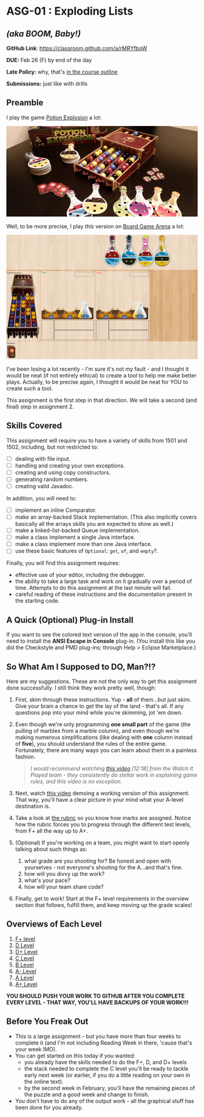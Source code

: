 # ASG-01 : Exploding Lists

## _(aka BOOM, Baby!)_

**GitHub Link**: https://classroom.github.com/a/rMRYfboW

**DUE:** Feb 26 (F) by end of the day

**Late Policy:** why, that's [in the course outline](https://github.com/MRU-CSIS-2503-202101-001/course-resources#assignments-1)

**Submissions:** just like with drills

## Preamble

I play the game [Potion Explosion](https://www.horribleguild.com/potion-explosion/) a lot:

![Potion Explosion overview](images/game-overview.png)

Well, to be more precise, I play _this_ version on [Board Game Arena](https://boardgamearena.com/welcome) a lot:

![Potion Explosion overview](images/game-overview-bga.1.png)

I've been losing a lot recently - I'm sure it's not my fault - and I thought it would be neat (if not entirely ethical) to create a tool to help me make better plays. Actually, to be precise again, I thought it would be neat for YOU to create such a tool. 

This assignment is the first step in that direction. We will take a second (and final) step in assignment 2.

## Skills Covered

This assignment will require you to have a variety of skills from 1501 and 1502, including, but not restricted to:

- [ ] dealing with file input.
- [ ] handling and creating your own exceptions.
- [ ] creating and using copy constructors.
- [ ] generating random numbers.
- [ ] creating valid Javadoc.

In addition, you will need to:

- [ ] implement an inline Comparator.
- [ ] make an array-backed Stack implementation. (This also implicitly covers basically all the arrays skills you are expected to show as well.)
- [ ] make a linked-list-backed Queue implementation.
- [ ] make a class implement a single Java interface.
- [ ] make a class implement more than one Java interface.
- [ ] use these basic features of `Optional`: `get`, `of`, and `empty`?.

Finally, you will find this assignment requires:

- effective use of your editor, including the debugger.
- the ability to take a large task and work on it gradually over a period of time. Attempts to do this assignment at the last minute will fail.
- careful reading of these instructions and the documentation present in the starting code.


## A Quick (Optional) Plug-in Install

If you want to see the colored text version of the app in the console, you'll need to install the **ANSI Escape in Console** plug-in. (You install this like you did  the Checkstyle and PMD plug-ins; through Help > Eclipse Marketplace.)


## So What Am I Supposed to DO, Man?!?

Here are my suggestions. These are not the only way to get this assignment done successfully. I still think they work pretty well, though:

1. First, skim through these instructions. Yup - **all** of them...but just skim. Give your brain a chance to get the lay of the land - that's all. If any questions pop into your mind while you're skimming, jot 'em down.
2. Even though we're only programming **one small part** of the game (the pulling of marbles from a marble column), and even though we're making numerous simplifications (like dealing with **one** column instead of **five**), you should understand the rules of the entire game. Fortunately, there are many ways you can learn about them in a painless fashion.   

    > _I would recommend watching [this video](https://youtu.be/iSODqRFNe3I) [12:18] from the Watch It Played team - they consistently do stellar work in explaining game rules, and this video is no exception._
3. Next, watch [this video](https://youtu.be/-bIqBK7WGuE) demoing a working version of this assignment. That way, you'll have a clear picture in your mind what your A-level destination is.
4. Take a look at [the rubric](rubric.md) so you know how marks are assigned. Notice how the rubric forces you to progress through the different test levels, from F+ all the way up to A+.
5. (Optional) If you're working on a team, you might want to start openly talking about such things as:
   1. what grade are you shooting for? Be honest and open with yourselves - not everyone's shooting for the A...and that's fine.
   2. how will you divvy up the work?
   3. what's your pace? 
   4. how will your team share code?
6. Finally, get to work! Start at the F+ level requirements in the overview section that follows, fulfill them, and keep moving up the grade scales!

## Overviews of Each Level

1. [F+ level](f-plus-level.md)
1. [D Level](d-level.md)
1. [D+ Level](d-plus-level.md)
1. [C Level](c-level.md)
1. [B Level](b-level.md)
1. [A- Level](a-minus-level.md)
1. [A Level](a-level.md)
1. [A+ Level](a-plus-level.md)

**YOU SHOULD PUSH YOUR WORK TO GITHUB AFTER YOU COMPLETE EVERY LEVEL - THAT WAY, YOU'LL HAVE BACKUPS OF YOUR WORK!!!**

## Before You Freak Out

- This is a large assignment - but you have more than four weeks to complete it (and I'm not including Reading Week in there, 'cause that's your week IMO).
- You can get started on this today if you wanted:
  - you already have the skills needed to do the F+, D, and D+ levels
  - the stack needed to complete the C level you'll be ready to tackle early next week (or earlier, if you do a little reading on your own in the online text).
  - by the second week in February, you'll have the remaining pieces of the puzzle and a good week and change to finish.
- You don't have to do any of the output work - all the graphical stuff has been done for you already.


